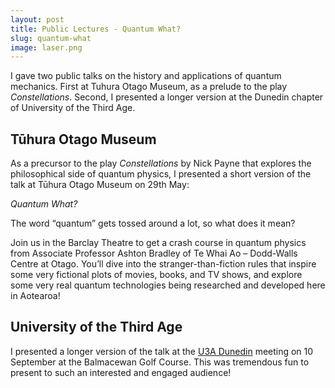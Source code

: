 ```yaml
---
layout: post
title: Public Lectures - Quantum What?
slug: quantum-what
image: laser.png
---
```

I gave two public talks on the history and applications of quantum mechanics. First at Tuhura Otago Museum, as a prelude to the play *Constellations*. Second, I presented a longer version at the Dunedin chapter of University of the Third Age.

## Tūhura Otago Museum
As a precursor to the play *Constellations* by Nick Payne that explores the philosophical side of quantum physics, I presented a short version of the talk at Tūhura Otago Museum on 29th May:

*Quantum What?*  
 
The word “quantum” gets tossed around a lot, so what does it mean? 
 
Join us in the Barclay Theatre to get a crash course in quantum physics from Associate Professor Ashton Bradley of Te Whai Ao – Dodd-Walls Centre at Otago. You’ll dive into the stranger-than-fiction rules that inspire some very fictional plots of movies, books, and TV shows, and explore some very real quantum technologies being researched and developed here in Aotearoa! 

## University of the Third Age
I presented a longer version of the talk at the [U3A Dunedin](https://u3adunedin.org.nz/) meeting on 10 September at the Balmacewan Golf Course. This was tremendous fun to present to such an interested and engaged audience!

